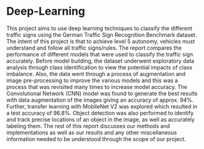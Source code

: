 # Deep-Learning

This project aims to use deep learning techniques to classify the different traffic signs using the German
Traffic Sign Recognition Benchmark dataset. The intent of this project is that to achieve level 5 autonomy,
vehicles must understand and follow all traffic signs/rules. The report compares the performance of
different models that were used to classify the traffic sign accurately. Before model building, the dataset
underwent exploratory data analysis through class identification to view the potential impacts of class
imbalance. Also, the data went through a process of augmentation and image pre-processing to improve the
various models and this was a process that was revisited many times to increase model accuracy. The
Convolutional Network (CNN) model was found to generate the best results with data augmentation of the
images giving an accuracy of approx. 94%. Further, transfer learning with MobileNet V2 was explored
which resulted in a test accuracy of 96.8%. Object detection was also performed to identify and track precise
locations of an object in the image, as well as accurately labeling them. The rest of this report discusses our
methods and implementations as well as our results and any other miscellaneous information needed to be
understood through the scope of our project.
